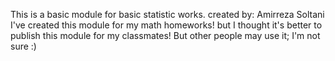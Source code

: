 This is a basic module for basic statistic works.
created by: Amirreza  Soltani
I've created this module for my math homeworks! but I thought it's better to publish this module for my classmates!
But other people may use it; I'm not sure :)